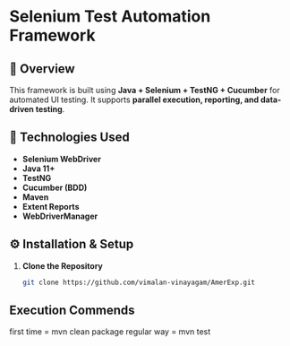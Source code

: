 # Selenium Test Automation Framework

## 📌 Overview
This framework is built using **Java + Selenium + TestNG + Cucumber** for automated UI testing. It supports **parallel execution, reporting, and data-driven testing**.

## 🔧 Technologies Used
- **Selenium WebDriver**
- **Java 11+**
- **TestNG**
- **Cucumber (BDD)**
- **Maven**
- **Extent Reports**
- **WebDriverManager**

## ⚙️ Installation & Setup
1. **Clone the Repository**  
   ```sh
   git clone https://github.com/vimalan-vinayagam/AmerExp.git

## Execution Commends
first time = mvn clean package 
regular way = mvn test
